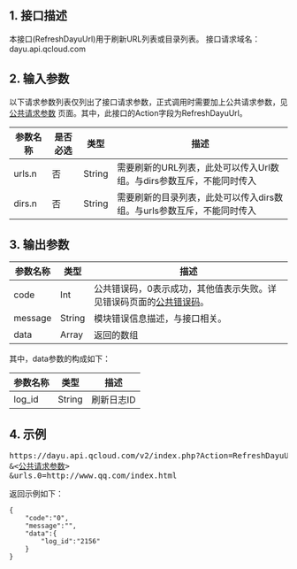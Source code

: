 ## 1. 接口描述
本接口(RefreshDayuUrl)用于刷新URL列表或目录列表。
接口请求域名：dayu.api.qcloud.com

## 2. 输入参数
以下请求参数列表仅列出了接口请求参数，正式调用时需要加上公共请求参数，见<a href="https://www.qcloud.com/doc/api/361/%e5%85%ac%e5%85%b1%e5%8f%82%e6%95%b0" title="公共请求参数">公共请求参数</a>
页面。其中，此接口的Action字段为RefreshDayuUrl。

| 参数名称 | 是否必选  | 类型 | 描述 |
|---------|---------|---------|---------|
| urls.n  | 否 | String | 需要刷新的URL列表，此处可以传入Url数组。与dirs参数互斥，不能同时传入|
| dirs.n  | 否 | String | 需要刷新的目录列表，此处可以传入dirs数组。与urls参数互斥，不能同时传入|

## 3. 输出参数
| 参数名称 | 类型 | 描述 |
|---------|---------|---------|
| code | Int | 公共错误码，0表示成功，其他值表示失败。详见错误码页面的<a href="https://www.qcloud.com/doc/api/361/%e9%94%99%e8%af%af%e7%a0%81" title="公共错误码">公共错误码</a>。 
| message | String | 模块错误信息描述，与接口相关。|
| data | Array | 返回的数组 |

其中，data参数的构成如下：

| 参数名称 | 类型 | 描述 |
|---------|---------|---------|
| log_id | String | 刷新日志ID | 

## 4. 示例
<pre>
https://dayu.api.qcloud.com/v2/index.php?Action=RefreshDayuUrl
&<<a href="https://www.qcloud.com/doc/api/229/6976">公共请求参数</a>>
&urls.0=http://www.qq.com/index.html
</pre>

返回示例如下：
```
{
    "code":"0",
    "message":"",
    "data":{
        "log_id":"2156"
    }
}
```
